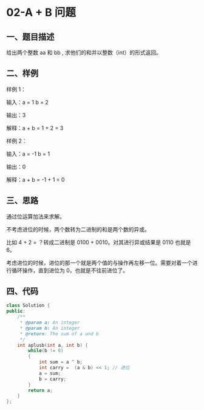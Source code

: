 # 02-A + B 问题

## 一、题目描述

给出两个整数 aa 和 bb , 求他们的和并以整数（int）的形式返回。

## 二、样例
样例 1：

输入：a = 1 b = 2

输出：3

解释：a + b = 1 + 2 = 3

样例 2：

输入：a = -1 b = 1

输出：0

解释：a + b = -1 + 1 = 0

## 三、思路
通过位运算加法来求解。

不考虑进位的时候，两个数转为二进制的和是两个数的异或。

比如 4 + 2 = ？转成二进制是 0100 + 0010。对其进行异或结果是 0110 也就是 6。

考虑进位的时候，进位的那一个就是两个值的与操作再左移一位。需要对着一个进行循环操作，直到进位为 0，也就是不往前进位了。


## 四、代码
```cpp
class Solution {
public:
    /**
     * @param a: An integer
     * @param b: An integer
     * @return: The sum of a and b 
     */
    int aplusb(int a, int b) {
        while(b != 0)
        {
            int sum = a ^ b;
            int carry =  (a & b) << 1; // 进位
            a = sum;
            b = carry;
        }
        return a;
    }
};
```
